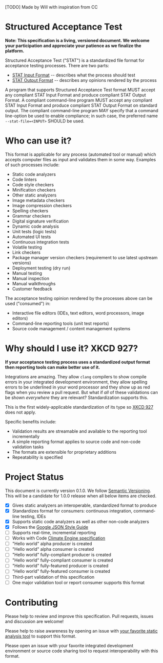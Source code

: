 [TODO] Made by Will with inspiration from CC

# Structured Acceptance Test

**Note: This specification is a living, versioned document. We welcome your participation and appreciate your patience as we finalize the platform.**

Structured Acceptance Test ("STAT") is a standardized file format for acceptance testing processes. There are two parts:

 * [STAT Input Format](Stat-Input.md) -- describes what the process should test
 * [STAT Output Format](Stat-Output.md) -- describes any opinions rendered by the process

A program that supports Structured Acceptance Test format MUST accept any compliant STAT Input Format and produce compliant STAT Output Format. A compliant command-line program MUST accept any compliant STAT Input Format and produce compliant STAT Output Format on standard output. The compliant command-line program MAY specify that a command line-option be used to enable compliance; in such case, the preferred name `--stat-file=<INPUT>` SHOULD be used.

# Who can use it?

This format is applicable for any process (automated tool or manual) which accepts computer files as input and validates them in some way. Examples of such processes include:

 * Static code analyzers
  * Code linters
  * Code style checkers
  * Minification checkers
 * Other static analyzers
  * Image metadata checkers
  * Image compression checkers
  * Spelling checkers
  * Grammar checkers
  * Digital signature verification
 * Dynamic code analysis
  * Unit tests (logic tests)
  * Automated UI tests
  * Continuous integration tests
 * Volatile testing
  * Link checkers
  * Package manager version checkers (requirement to use latest upstream versions)
  * Deployment testing (dry run)
 * Manual testing
  * Manual inspection
  * Manual walkthroughs
  * Customer feedback

The acceptance testing opinion rendered by the processes above can be used ("consumed") in:

 * Interactive file editors (IDEs, text editors, word processors, image editors)
 * Command-line reporting tools (unit test reports)
 * Source code management / content management systems

# Why should I use it? XKCD 927?

**If your acceptance testing process uses a standardized output format then reporting tools can make better use of it.**

Integrations are amazing. They allow `clang` compilers to show compile errors in your integrated development environment, they allow spelling errors to be underlined in your word processor and they show up as red flags when you review a pull request. But what if *all* of these validations can be shown *everywhere* they are relevant? Standardization supports this.

This is the first widely-applicable standardization of its type so [XKCD 927](https://xkcd.com/927/) does not apply.

Specific benefits include:

 * Validation results are streamable and available to the reporting tool incrementally
 * A simple reporting format applies to source code and non-code validation tasks
 * The formats are extensible for proprietary additions
 * Repeatability is specified

# Project Status

This document is currently version 0.1.0. We follow [Semantic Versioning](http://semver.org/). This will be a candidate for 1.0.0 release when all below items are checked.

 - [x] Gives static analyzers an interoperable, standardized format to produce
 - [x] Standardizes format for consumers: continuous integration, command-line testing, IDEs
 - [x] Supports static code analyzers as well as other non-code analyzers
 - [x] Follows the [Google JSON Style Guide](https://google.github.io/styleguide/jsoncstyleguide.xml)
 - [ ] Supports real-time, incremental reporting
 - [ ] Works with Code [Climate Engine specification](https://github.com/codeclimate/spec)
 - [ ] "Hello world" alpha producer is created
 - [ ] "Hello world" alpha consumer is created
 - [ ] "Hello world" fully-compliant producer is created
 - [ ] "Hello world" fully-compliant consumer is created
 - [ ] "Hello world" fully-featured producer is created
 - [ ] "Hello world" fully-featured consumer is created
 - [ ] Third-part validation of this specification
 - [ ] One major validation tool or report consumer supports this format

# Contributing

Please help to review and improve this specification. Pull requests, issues and discussion are welcome!

Please help to raise awareness by opening an issue with [your favorite static analysis tool](https://en.wikipedia.org/wiki/List_of_tools_for_static_code_analysis) to support this format.

Please open an issue with your favorite integrated development environment or source code sharing tool to request interoperability with this format.
